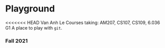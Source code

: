 # Playground
<<<<<<< HEAD
Van Anh Le 
Courses taking: AM207, CS107, CS109, 6.036
G1
A place to play with `git`.

### Fall 2021
